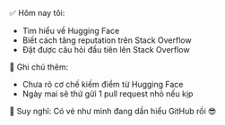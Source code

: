 ✅ Hôm nay tôi:
- Tìm hiểu về Hugging Face
- Biết cách tăng reputation trên Stack Overflow
- Đặt được câu hỏi đầu tiên lên Stack Overflow

📌 Ghi chú thêm:
- Chưa rõ cơ chế kiếm điểm từ Hugging Face
- Ngày mai sẽ thử gửi 1 pull request nhỏ nếu kịp

📌 Suy nghĩ: Có vẻ như mình đang dần hiểu GitHub rồi 😎
